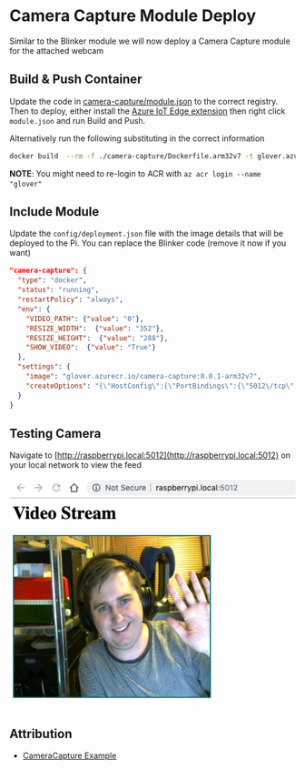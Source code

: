 # Camera Capture Module Deploy

Similar to the Blinker module we will now deploy a Camera Capture module for the attached webcam

## Build & Push Container

Update the code in [camera-capture/module.json](camera-capture/module.json) to the correct registry. Then to deploy, either install the [Azure IoT Edge extension](https://github.com/microsoft/vscode-azure-iot-edge) then right click `module.json` and run Build and Push.

Alternatively run the following substituting in the correct information

```bash
docker build  --rm -f ./camera-capture/Dockerfile.arm32v7 -t glover.azurecr.io/camera-capture:0.0.1-arm32v7 ./camera-capture && docker push glover.azurecr.io/camera-capture:0.0.1-arm32v7
```

**NOTE**: You might need to re-login to ACR with `az acr login --name "glover"`

## Include Module

Update the `config/deployment.json` file with the image details that will be deployed to the Pi. You can replace the Blinker code (remove it now if you want)

```json
"camera-capture": {
  "type": "docker",
  "status": "running",
  "restartPolicy": "always",
  "env": {
    "VIDEO_PATH": {"value": "0"},
    "RESIZE_WIDTH":  {"value": "352"},
    "RESIZE_HEIGHT":  {"value": "288"},
    "SHOW_VIDEO":  {"value": "True"}
  },
  "settings": {
    "image": "glover.azurecr.io/camera-capture:0.0.1-arm32v7",
    "createOptions": "{\"HostConfig\":{\"PortBindings\":{\"5012\/tcp\":[{\"HostPort\":\"5012\"}]},\"Binds\":[\"\/dev\/video0:\/dev\/video0\"],\"Devices\":[{\"PathOnHost\":\"\/dev\/video0\",\"PathInContainer\":\"\/dev\/video0\",\"CgroupPermissions\":\"mrw\"}]}}"
  }
}
```

## Testing Camera

Navigate to [http://raspberrypi.local:5012](http://raspberrypi.local:5012) on your local network to view the feed

![Nathan Test Image 2](img/nathan-test-image-02.png)

## Attribution

* [CameraCapture Example](https://github.com/Azure-Samples/Custom-vision-service-iot-edge-raspberry-pi/tree/master/modules/CameraCapture)
